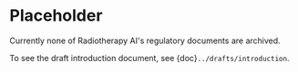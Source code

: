 # Placeholder

Currently none of Radiotherapy AI's regulatory documents are archived.

To see the draft introduction document, see
{doc}`../drafts/introduction`.
